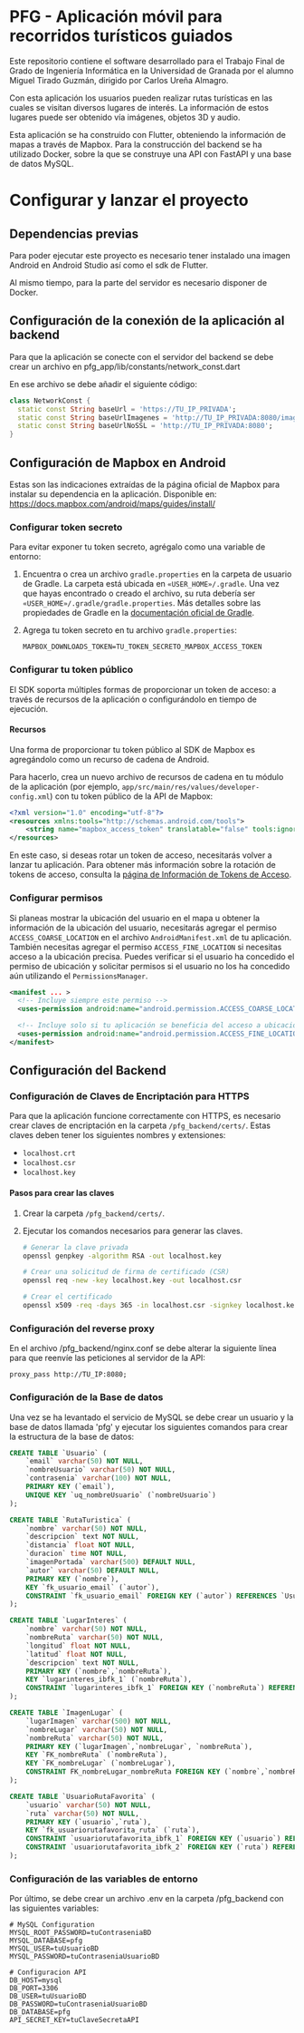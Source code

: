 # PFG - Aplicación móvil para recorridos turísticos guiados

Este repositorio contiene el software desarrollado para el Trabajo Final de Grado de Ingeniería Informática en la Universidad de Granada por el alumno Miguel Tirado Guzmán, dirigido por Carlos Ureña Almagro.

Con esta aplicación los usuarios pueden realizar rutas turísticas en las cuales se visitan diversos lugares de interés. La información de estos lugares puede ser obtenido vía imágenes, objetos 3D y audio.

Esta aplicación se ha construido con Flutter, obteniendo la información de mapas a través de Mapbox. Para la construcción del backend se ha utilizado Docker, sobre la que se construye una API con FastAPI y una base de datos MySQL.

# Configurar y lanzar el proyecto

## Dependencias previas

Para poder ejecutar este proyecto es necesario tener instalado una imagen Android en Android Studio así como el sdk de Flutter.

Al mismo tiempo, para la parte del servidor es necesario disponer de Docker.

## Configuración de la conexión de la aplicación al backend

Para que la aplicación se conecte con el servidor del backend se debe crear un archivo en pfg_app/lib/constants/network_const.dart

En ese archivo se debe añadir el siguiente código:

```dart
class NetworkConst {
  static const String baseUrl = 'https://TU_IP_PRIVADA';
  static const String baseUrlImagenes = 'http://TU_IP_PRIVADA:8080/imagenes';
  static const String baseUrlNoSSL = 'http://TU_IP_PRIVADA:8080';
}
```

## Configuración de Mapbox en Android

Estas son las indicaciones extraídas de la página oficial de Mapbox para instalar su dependencia en la aplicación. Disponible en: https://docs.mapbox.com/android/maps/guides/install/

### Configurar token secreto

Para evitar exponer tu token secreto, agrégalo como una variable de entorno:

1. Encuentra o crea un archivo `gradle.properties` en la carpeta de usuario de Gradle. La carpeta está ubicada en `«USER_HOME»/.gradle`. Una vez que hayas encontrado o creado el archivo, su ruta debería ser `«USER_HOME»/.gradle/gradle.properties`. Más detalles sobre las propiedades de Gradle en la [documentación oficial de Gradle](https://docs.gradle.org/current/userguide/build_environment.html#sec:gradle_configuration_properties).
2. Agrega tu token secreto en tu archivo `gradle.properties`:

   ```properties
   MAPBOX_DOWNLOADS_TOKEN=TU_TOKEN_SECRETO_MAPBOX_ACCESS_TOKEN
   ```

### Configurar tu token público

El SDK soporta múltiples formas de proporcionar un token de acceso: a través de recursos de la aplicación o configurándolo en tiempo de ejecución.

#### Recursos

Una forma de proporcionar tu token público al SDK de Mapbox es agregándolo como un recurso de cadena de Android.

Para hacerlo, crea un nuevo archivo de recursos de cadena en tu módulo de la aplicación (por ejemplo, `app/src/main/res/values/developer-config.xml`) con tu token público de la API de Mapbox:

```xml
<?xml version="1.0" encoding="utf-8"?>
<resources xmlns:tools="http://schemas.android.com/tools">
    <string name="mapbox_access_token" translatable="false" tools:ignore="UnusedResources">TU_TOKEN_PÚBLICO_MAPBOX_ACCESS_TOKEN</string>
</resources>
```

En este caso, si deseas rotar un token de acceso, necesitarás volver a lanzar tu aplicación. Para obtener más información sobre la rotación de tokens de acceso, consulta la [página de Información de Tokens de Acceso](https://docs.mapbox.com/help/glossary/access-token/).

### Configurar permisos

Si planeas mostrar la ubicación del usuario en el mapa u obtener la información de la ubicación del usuario, necesitarás agregar el permiso `ACCESS_COARSE_LOCATION` en el archivo `AndroidManifest.xml` de tu aplicación. También necesitas agregar el permiso `ACCESS_FINE_LOCATION` si necesitas acceso a la ubicación precisa. Puedes verificar si el usuario ha concedido el permiso de ubicación y solicitar permisos si el usuario no los ha concedido aún utilizando el `PermissionsManager`.

```xml
<manifest ... >
  <!-- Incluye siempre este permiso -->
  <uses-permission android:name="android.permission.ACCESS_COARSE_LOCATION" />

  <!-- Incluye solo si tu aplicación se beneficia del acceso a ubicación precisa. -->
  <uses-permission android:name="android.permission.ACCESS_FINE_LOCATION" />
</manifest>
```

## Configuración del Backend

### Configuración de Claves de Encriptación para HTTPS

Para que la aplicación funcione correctamente con HTTPS, es necesario crear claves de encriptación en la carpeta `/pfg_backend/certs/`. Estas claves deben tener los siguientes nombres y extensiones:

- `localhost.crt`
- `localhost.csr`
- `localhost.key`

#### Pasos para crear las claves

1. Crear la carpeta `/pfg_backend/certs/`.
2. Ejecutar los comandos necesarios para generar las claves.

   ```sh
   # Generar la clave privada
   openssl genpkey -algorithm RSA -out localhost.key

   # Crear una solicitud de firma de certificado (CSR)
   openssl req -new -key localhost.key -out localhost.csr

   # Crear el certificado
   openssl x509 -req -days 365 -in localhost.csr -signkey localhost.key -out localhost.crt
   ```

### Configuración del reverse proxy

En el archivo /pfg_backend/nginx.conf se debe alterar la siguiente línea para que reenvíe las peticiones al servidor de la API:

```
proxy_pass http://TU_IP:8080;
```

### Configuración de la Base de datos

Una vez se ha levantado el servicio de MySQL se debe crear un usuario y la base de datos llamada 'pfg' y ejecutar los siguientes comandos para crear la estructura de la base de datos:

```sql
CREATE TABLE `Usuario` (
    `email` varchar(50) NOT NULL,
    `nombreUsuario` varchar(50) NOT NULL,
    `contrasenia` varchar(100) NOT NULL,
    PRIMARY KEY (`email`),
    UNIQUE KEY `uq_nombreUsuario` (`nombreUsuario`)
);

CREATE TABLE `RutaTuristica` (
    `nombre` varchar(50) NOT NULL,
    `descripcion` text NOT NULL,
    `distancia` float NOT NULL,
    `duracion` time NOT NULL,
    `imagenPortada` varchar(500) DEFAULT NULL,
    `autor` varchar(50) DEFAULT NULL,
    PRIMARY KEY (`nombre`),
    KEY `fk_usuario_email` (`autor`),
    CONSTRAINT `fk_usuario_email` FOREIGN KEY (`autor`) REFERENCES `Usuario` (`email`) ON DELETE SET NULL
);

CREATE TABLE `LugarInteres` (
    `nombre` varchar(50) NOT NULL,
    `nombreRuta` varchar(50) NOT NULL,
    `longitud` float NOT NULL,
    `latitud` float NOT NULL,
    `descripcion` text NOT NULL,
    PRIMARY KEY (`nombre`,`nombreRuta`),
    KEY `lugarinteres_ibfk_1` (`nombreRuta`),
    CONSTRAINT `lugarinteres_ibfk_1` FOREIGN KEY (`nombreRuta`) REFERENCES `RutaTuristica` (`nombre`) ON DELETE CASCADE
);

CREATE TABLE `ImagenLugar` (
    `lugarImagen` varchar(500) NOT NULL,
    `nombreLugar` varchar(50) NOT NULL,
    `nombreRuta` varchar(50) NOT NULL,
    PRIMARY KEY (`lugarImagen`,`nombreLugar`, `nombreRuta`),
    KEY `FK_nombreRuta` (`nombreRuta`),
    KEY `FK_nombreLugar` (`nombreLugar`),
    CONSTRAINT FK_nombreLugar_nombreRuta FOREIGN KEY (`nombre`,`nombreRuta`) REFERENCES LugarInteres (`nombreLugar`,`nombreRuta`) ON DELETE CASCADE
);

CREATE TABLE `UsuarioRutaFavorita` (
    `usuario` varchar(50) NOT NULL,
    `ruta` varchar(50) NOT NULL,
    PRIMARY KEY (`usuario`,`ruta`),
    KEY `fk_usuariorutafavorita_ruta` (`ruta`),
    CONSTRAINT `usuariorutafavorita_ibfk_1` FOREIGN KEY (`usuario`) REFERENCES `Usuario` (`email`),
    CONSTRAINT `usuariorutafavorita_ibfk_2` FOREIGN KEY (`ruta`) REFERENCES `RutaTuristica` (`nombre`)
);
```

### Configuración de las variables de entorno

Por último, se debe crear un archivo .env en la carpeta /pfg_backend con las siguientes variables:

```
# MySQL Configuration
MYSQL_ROOT_PASSWORD=tuContraseniaBD
MYSQL_DATABASE=pfg
MYSQL_USER=tuUsuarioBD
MYSQL_PASSWORD=tuContraseniaUsuarioBD

# Configuracion API
DB_HOST=mysql
DB_PORT=3306
DB_USER=tuUsuarioBD
DB_PASSWORD=tuContraseniaUsuarioBD
DB_DATABASE=pfg
API_SECRET_KEY=tuClaveSecretaAPI
```
